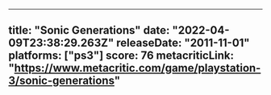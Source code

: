
---
title: "Sonic Generations"
date: "2022-04-09T23:38:29.263Z"
releaseDate: "2011-11-01"
platforms: ["ps3"]
score: 76
metacriticLink: "https://www.metacritic.com/game/playstation-3/sonic-generations"
---
